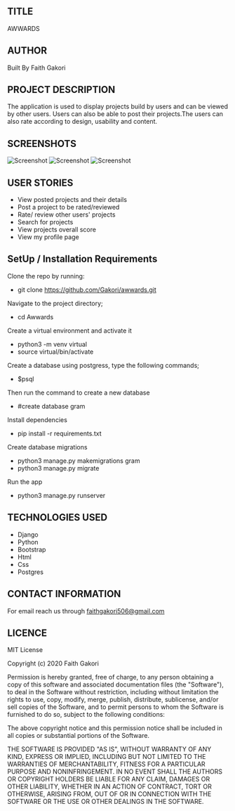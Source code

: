 ##  TITLE
 AWWARDS

## AUTHOR
 Built By Faith Gakori

## PROJECT DESCRIPTION
 The application is used to display projects build by users and can be viewed by other users. Users can also be able to post their projects.The users can also rate according to design, usability and content.
    

## SCREENSHOTS
![Screenshot](images/s1.png)
![Screenshot](images/s2.png)
![Screenshot](images/s3.png)

## USER STORIES

* View posted projects and their details
* Post a project to be rated/reviewed
* Rate/ review other users' projects
* Search for projects 
* View projects overall score
* View my profile page


## SetUp / Installation Requirements
  Clone the repo by running:
*   git clone https://github.com/Gakori/awwards.git

 Navigate to the project directory;
*   cd Awwards

 Create a virtual environment and activate it
*   python3 -m venv virtual
*   source virtual/bin/activate

  Create a database
  using postgress, type the following commands;
*   $psql

Then run the command to create a new database
*   #create database gram

 Install dependencies
*   pip install -r requirements.txt

 Create database migrations
*   python3 manage.py makemigrations gram
*   python3 manage.py migrate

 Run the app
*   python3 manage.py runserver

## TECHNOLOGIES USED
* Django
* Python
* Bootstrap
* Html
* Css
* Postgres

## CONTACT INFORMATION
 For email reach us through faithgakori506@gmail.com

## LICENCE
MIT License

Copyright (c) 2020 Faith Gakori

Permission is hereby granted, free of charge, to any person obtaining a copy of this software and associated documentation files (the "Software"), to deal in the Software without restriction, including without limitation the rights to use, copy, modify, merge, publish, distribute, sublicense, and/or sell copies of the Software, and to permit persons to whom the Software is furnished to do so, subject to the following conditions:

The above copyright notice and this permission notice shall be included in all copies or substantial portions of the Software.

THE SOFTWARE IS PROVIDED "AS IS", WITHOUT WARRANTY OF ANY KIND, EXPRESS OR IMPLIED, INCLUDING BUT NOT LIMITED TO THE WARRANTIES OF MERCHANTABILITY, FITNESS FOR A PARTICULAR PURPOSE AND NONINFRINGEMENT. IN NO EVENT SHALL THE AUTHORS OR COPYRIGHT HOLDERS BE LIABLE FOR ANY CLAIM, DAMAGES OR OTHER LIABILITY, WHETHER IN AN ACTION OF CONTRACT, TORT OR OTHERWISE, ARISING FROM, OUT OF OR IN CONNECTION WITH THE SOFTWARE OR THE USE OR OTHER DEALINGS IN THE SOFTWARE.
